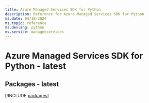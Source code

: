 ```yaml
---
title: Azure Managed Services SDK for Python
description: Reference for Azure Managed Services SDK for Python
ms.date: 04/18/2024
ms.topic: reference
ms.devlang: python
ms.service: managedservices
---
```

# Azure Managed Services SDK for Python - latest
## Packages - latest
[!INCLUDE [packages](managed-services-index.md)]